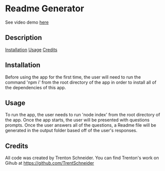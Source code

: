# Readme Generator

See video demo [here](https://drive.google.com/file/d/1XuVkMCNnqyJCYbNafSESwbxIbjhxlf_j/view?usp=sharing)

## Description

[Installation](#inst)
[Usage](#use)
[Credits](#cred)


<a id="inst"></a>
## Installation

Before using the app for the first time, the user will need to run the command 'npm i' from the root directory of the app in order to install all of the dependencies of this app.

<a id="use"></a>
## Usage

To run the app, the user needs to run 'node index' from the root directory of the app. Once the app starts, the user will be presented with questions prompts. Once the user answers all of the questions, a Readme file will be generated in the output folder based off of the user's responses.

<a id="cred"></a>
## Credits

All code was created by Trenton Schneider. You can find Trenton's work on Gihub at https://github.com/TrentSchneider